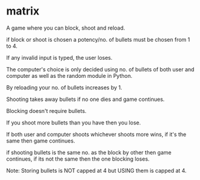 # matrix

A game where you can block, shoot and reload.

if block or shoot is chosen a potency/no. of bullets must be chosen from 1 to 4.

If any invalid input is typed, the user loses.

The computer's choice is only decided using no. of bullets of both user and computer as well as the random module in Python.


By reloading your no. of bullets increases by 1.

Shooting takes away bullets if no one dies and game continues.

Blocking doesn't require bullets.

If you shoot more bullets than you have then you lose.

If both user and computer shoots whichever shoots more wins, if it's the same then game continues.

if shooting bullets is the same no. as the block by other then game continues, if its not the same then the one blocking loses.


Note: Storing bullets is NOT capped at 4 but USING them is capped at 4.
